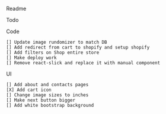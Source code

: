 Readme

Todo

Code
    
    [] Update image rundomizer to match DB    
    [] Add redirect from cart to shopify and setup shopify
    [] Add filters on Shop entire store
    [] Make deploy work    
    [] Remove react-slick and replace it with manual component
UI
    
    [] Add about and contacts pages
    [X] Add cart icon
    [] Change image sizes to inches
    [] Make next button bigger
    [] Add white bootstrap background
   
